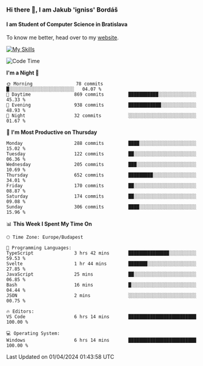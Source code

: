 ### Hi there 👋, I am Jakub 'igniss' Bordáš

#### I am Student of Computer Science in Bratislava
To know me better, head over to my [website](https://bordas.sk).

[![My Skills](https://skillicons.dev/icons?i=js,html,css,figma,svelte,java,kotlin,python,postgresql,typescript,nest,nodejs)](https://bordas.sk)


<!--START_SECTION:waka-->
![Code Time](http://img.shields.io/badge/Code%20Time-1%2C452%20hrs%202%20mins-blue)

**I'm a Night 🦉** 

```text
🌞 Morning                78 commits          █░░░░░░░░░░░░░░░░░░░░░░░░   04.07 % 
🌆 Daytime                869 commits         ███████████░░░░░░░░░░░░░░   45.33 % 
🌃 Evening                938 commits         ████████████░░░░░░░░░░░░░   48.93 % 
🌙 Night                  32 commits          ░░░░░░░░░░░░░░░░░░░░░░░░░   01.67 % 
```
📅 **I'm Most Productive on Thursday** 

```text
Monday                   288 commits         ████░░░░░░░░░░░░░░░░░░░░░   15.02 % 
Tuesday                  122 commits         ██░░░░░░░░░░░░░░░░░░░░░░░   06.36 % 
Wednesday                205 commits         ███░░░░░░░░░░░░░░░░░░░░░░   10.69 % 
Thursday                 652 commits         █████████░░░░░░░░░░░░░░░░   34.01 % 
Friday                   170 commits         ██░░░░░░░░░░░░░░░░░░░░░░░   08.87 % 
Saturday                 174 commits         ██░░░░░░░░░░░░░░░░░░░░░░░   09.08 % 
Sunday                   306 commits         ████░░░░░░░░░░░░░░░░░░░░░   15.96 % 
```


📊 **This Week I Spent My Time On** 

```text
🕑︎ Time Zone: Europe/Budapest

💬 Programming Languages: 
TypeScript               3 hrs 42 mins       ███████████████░░░░░░░░░░   59.53 % 
Svelte                   1 hr 44 mins        ███████░░░░░░░░░░░░░░░░░░   27.85 % 
JavaScript               25 mins             ██░░░░░░░░░░░░░░░░░░░░░░░   06.85 % 
Bash                     16 mins             █░░░░░░░░░░░░░░░░░░░░░░░░   04.44 % 
JSON                     2 mins              ░░░░░░░░░░░░░░░░░░░░░░░░░   00.75 % 

🔥 Editors: 
VS Code                  6 hrs 14 mins       █████████████████████████   100.00 % 

💻 Operating System: 
Windows                  6 hrs 14 mins       █████████████████████████   100.00 % 
```


 Last Updated on 01/04/2024 01:43:58 UTC
<!--END_SECTION:waka-->
